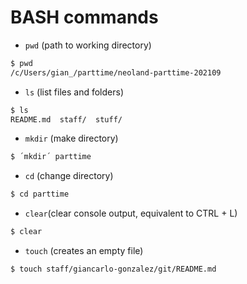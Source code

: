 # BASH commands 

- `pwd` (path to working directory)

```sh
$ pwd
/c/Users/gian_/parttime/neoland-parttime-202109

```

- `ls` (list files and folders)

```sh
$ ls
README.md  staff/  stuff/
```

- `mkdir` (make directory)

```sh
$ ´mkdir´ parttime
```

- `cd` (change directory)

```sh
$ cd parttime
```

- `clear`(clear console output, equivalent to CTRL + L)

```sh
$ clear
```
- `touch` (creates an empty file)

```sh
$ touch staff/giancarlo-gonzalez/git/README.md
```
